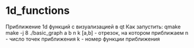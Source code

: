 # 1d_functions
Приближение 1d функций с визуализацией в qt
Как запустить:
qmake
make -j 8
./basic_graph a b n k
[a,b] - отрезок, на котором приближаем
n - число точек приближения
k - номер функции приближения
